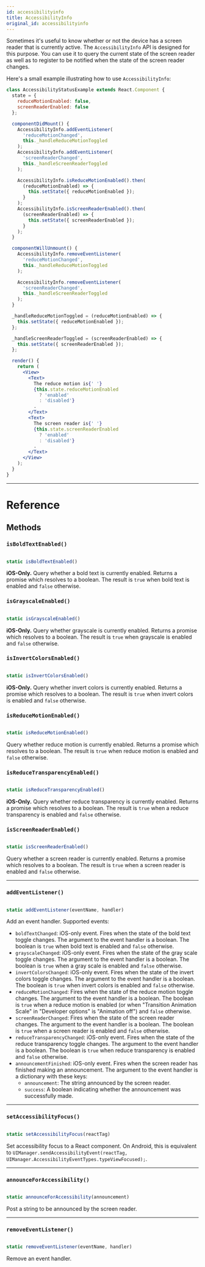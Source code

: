 ```yaml
---
id: accessibilityinfo
title: AccessibilityInfo
original_id: accessibilityinfo
---
```


Sometimes it's useful to know whether or not the device has a screen reader that is currently active. The `AccessibilityInfo` API is designed for this purpose. You can use it to query the current state of the screen reader as well as to register to be notified when the state of the screen reader changes.

Here's a small example illustrating how to use `AccessibilityInfo`:

```jsx
class AccessibilityStatusExample extends React.Component {
  state = {
    reduceMotionEnabled: false,
    screenReaderEnabled: false
  };

  componentDidMount() {
    AccessibilityInfo.addEventListener(
      'reduceMotionChanged',
      this._handleReduceMotionToggled
    );
    AccessibilityInfo.addEventListener(
      'screenReaderChanged',
      this._handleScreenReaderToggled
    );

    AccessibilityInfo.isReduceMotionEnabled().then(
      (reduceMotionEnabled) => {
        this.setState({ reduceMotionEnabled });
      }
    );
    AccessibilityInfo.isScreenReaderEnabled().then(
      (screenReaderEnabled) => {
        this.setState({ screenReaderEnabled });
      }
    );
  }

  componentWillUnmount() {
    AccessibilityInfo.removeEventListener(
      'reduceMotionChanged',
      this._handleReduceMotionToggled
    );

    AccessibilityInfo.removeEventListener(
      'screenReaderChanged',
      this._handleScreenReaderToggled
    );
  }

  _handleReduceMotionToggled = (reduceMotionEnabled) => {
    this.setState({ reduceMotionEnabled });
  };

  _handleScreenReaderToggled = (screenReaderEnabled) => {
    this.setState({ screenReaderEnabled });
  };

  render() {
    return (
      <View>
        <Text>
          The reduce motion is{' '}
          {this.state.reduceMotionEnabled
            ? 'enabled'
            : 'disabled'}
          .
        </Text>
        <Text>
          The screen reader is{' '}
          {this.state.screenReaderEnabled
            ? 'enabled'
            : 'disabled'}
          .
        </Text>
      </View>
    );
  }
}
```

---

# Reference

## Methods

### `isBoldTextEnabled()`

```jsx

static isBoldTextEnabled()

```

**iOS-Only.** Query whether a bold text is currently enabled. Returns a promise which resolves to a boolean. The result is `true` when bold text is enabled and `false` otherwise.

### `isGrayscaleEnabled()`

```jsx

static isGrayscaleEnabled()

```

**iOS-Only.** Query whether grayscale is currently enabled. Returns a promise which resolves to a boolean. The result is `true` when grayscale is enabled and `false` otherwise.

### `isInvertColorsEnabled()`

```jsx

static isInvertColorsEnabled()

```

**iOS-Only.** Query whether invert colors is currently enabled. Returns a promise which resolves to a boolean. The result is `true` when invert colors is enabled and `false` otherwise.

### `isReduceMotionEnabled()`

```jsx

static isReduceMotionEnabled()

```

Query whether reduce motion is currently enabled. Returns a promise which resolves to a boolean. The result is `true` when reduce motion is enabled and `false` otherwise.

### `isReduceTransparencyEnabled()`

```jsx

static isReduceTransparencyEnabled()

```

**iOS-Only.** Query whether reduce transparency is currently enabled. Returns a promise which resolves to a boolean. The result is `true` when a reduce transparency is enabled and `false` otherwise.

### `isScreenReaderEnabled()`

```jsx

static isScreenReaderEnabled()

```

Query whether a screen reader is currently enabled. Returns a promise which resolves to a boolean. The result is `true` when a screen reader is enabled and `false` otherwise.

---

### `addEventListener()`

```jsx

static addEventListener(eventName, handler)

```

Add an event handler. Supported events:

- `boldTextChanged`: iOS-only event. Fires when the state of the bold text toggle changes. The argument to the event handler is a boolean. The boolean is `true` when bold text is enabled and `false` otherwise.
- `grayscaleChanged`: iOS-only event. Fires when the state of the gray scale toggle changes. The argument to the event handler is a boolean. The boolean is `true` when a gray scale is enabled and `false` otherwise.
- `invertColorsChanged`: iOS-only event. Fires when the state of the invert colors toggle changes. The argument to the event handler is a boolean. The boolean is `true` when invert colors is enabled and `false` otherwise.
- `reduceMotionChanged`: Fires when the state of the reduce motion toggle changes. The argument to the event handler is a boolean. The boolean is `true` when a reduce motion is enabled (or when "Transition Animation Scale" in "Developer options" is "Animation off") and `false` otherwise.
- `screenReaderChanged`: Fires when the state of the screen reader changes. The argument to the event handler is a boolean. The boolean is `true` when a screen reader is enabled and `false` otherwise.
- `reduceTransparencyChanged`: iOS-only event. Fires when the state of the reduce transparency toggle changes. The argument to the event handler is a boolean. The boolean is `true` when reduce transparency is enabled and `false` otherwise.
- `announcementFinished`: iOS-only event. Fires when the screen reader has finished making an announcement. The argument to the event handler is a dictionary with these keys:
  - `announcement`: The string announced by the screen reader.
  - `success`: A boolean indicating whether the announcement was successfully made.

---

### `setAccessibilityFocus()`

```jsx

static setAccessibilityFocus(reactTag)

```

Set accessibility focus to a React component. On Android, this is equivalent to `UIManager.sendAccessibilityEvent(reactTag, UIManager.AccessibilityEventTypes.typeViewFocused);`.

---

### `announceForAccessibility()`

```jsx

static announceForAccessibility(announcement)

```

Post a string to be announced by the screen reader.

---

### `removeEventListener()`

```jsx

static removeEventListener(eventName, handler)

```

Remove an event handler.
